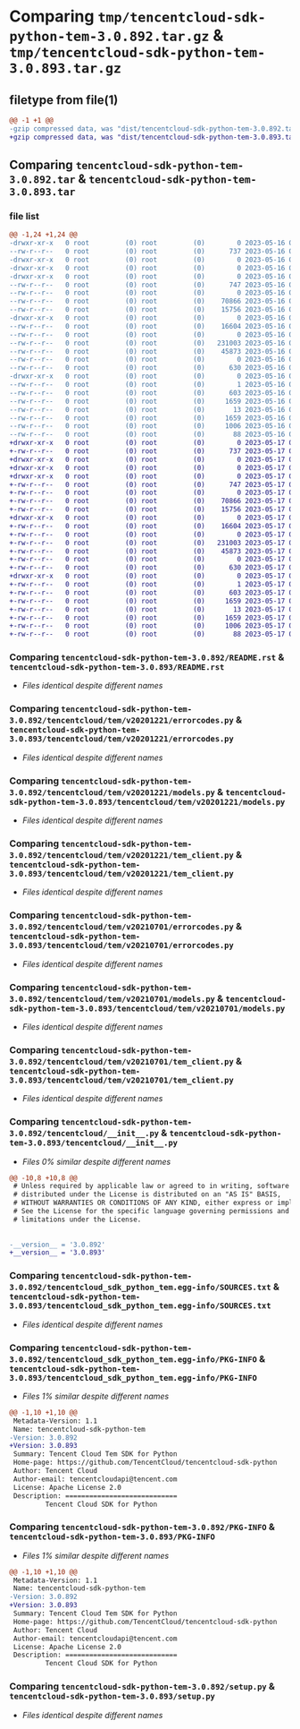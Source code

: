 # Comparing `tmp/tencentcloud-sdk-python-tem-3.0.892.tar.gz` & `tmp/tencentcloud-sdk-python-tem-3.0.893.tar.gz`

## filetype from file(1)

```diff
@@ -1 +1 @@
-gzip compressed data, was "dist/tencentcloud-sdk-python-tem-3.0.892.tar", last modified: Tue May 16 00:47:27 2023, max compression
+gzip compressed data, was "dist/tencentcloud-sdk-python-tem-3.0.893.tar", last modified: Wed May 17 03:42:05 2023, max compression
```

## Comparing `tencentcloud-sdk-python-tem-3.0.892.tar` & `tencentcloud-sdk-python-tem-3.0.893.tar`

### file list

```diff
@@ -1,24 +1,24 @@
-drwxr-xr-x   0 root         (0) root         (0)        0 2023-05-16 00:47:27.000000 tencentcloud-sdk-python-tem-3.0.892/
--rw-r--r--   0 root         (0) root         (0)      737 2023-05-16 00:47:26.000000 tencentcloud-sdk-python-tem-3.0.892/README.rst
-drwxr-xr-x   0 root         (0) root         (0)        0 2023-05-16 00:47:27.000000 tencentcloud-sdk-python-tem-3.0.892/tencentcloud/
-drwxr-xr-x   0 root         (0) root         (0)        0 2023-05-16 00:47:27.000000 tencentcloud-sdk-python-tem-3.0.892/tencentcloud/tem/
-drwxr-xr-x   0 root         (0) root         (0)        0 2023-05-16 00:47:27.000000 tencentcloud-sdk-python-tem-3.0.892/tencentcloud/tem/v20201221/
--rw-r--r--   0 root         (0) root         (0)      747 2023-05-16 00:47:26.000000 tencentcloud-sdk-python-tem-3.0.892/tencentcloud/tem/v20201221/errorcodes.py
--rw-r--r--   0 root         (0) root         (0)        0 2023-05-16 00:47:26.000000 tencentcloud-sdk-python-tem-3.0.892/tencentcloud/tem/v20201221/__init__.py
--rw-r--r--   0 root         (0) root         (0)    70866 2023-05-16 00:47:26.000000 tencentcloud-sdk-python-tem-3.0.892/tencentcloud/tem/v20201221/models.py
--rw-r--r--   0 root         (0) root         (0)    15756 2023-05-16 00:47:26.000000 tencentcloud-sdk-python-tem-3.0.892/tencentcloud/tem/v20201221/tem_client.py
-drwxr-xr-x   0 root         (0) root         (0)        0 2023-05-16 00:47:27.000000 tencentcloud-sdk-python-tem-3.0.892/tencentcloud/tem/v20210701/
--rw-r--r--   0 root         (0) root         (0)    16604 2023-05-16 00:47:26.000000 tencentcloud-sdk-python-tem-3.0.892/tencentcloud/tem/v20210701/errorcodes.py
--rw-r--r--   0 root         (0) root         (0)        0 2023-05-16 00:47:26.000000 tencentcloud-sdk-python-tem-3.0.892/tencentcloud/tem/v20210701/__init__.py
--rw-r--r--   0 root         (0) root         (0)   231003 2023-05-16 00:47:26.000000 tencentcloud-sdk-python-tem-3.0.892/tencentcloud/tem/v20210701/models.py
--rw-r--r--   0 root         (0) root         (0)    45873 2023-05-16 00:47:26.000000 tencentcloud-sdk-python-tem-3.0.892/tencentcloud/tem/v20210701/tem_client.py
--rw-r--r--   0 root         (0) root         (0)        0 2023-05-16 00:47:26.000000 tencentcloud-sdk-python-tem-3.0.892/tencentcloud/tem/__init__.py
--rw-r--r--   0 root         (0) root         (0)      630 2023-05-16 00:47:26.000000 tencentcloud-sdk-python-tem-3.0.892/tencentcloud/__init__.py
-drwxr-xr-x   0 root         (0) root         (0)        0 2023-05-16 00:47:27.000000 tencentcloud-sdk-python-tem-3.0.892/tencentcloud_sdk_python_tem.egg-info/
--rw-r--r--   0 root         (0) root         (0)        1 2023-05-16 00:47:27.000000 tencentcloud-sdk-python-tem-3.0.892/tencentcloud_sdk_python_tem.egg-info/dependency_links.txt
--rw-r--r--   0 root         (0) root         (0)      603 2023-05-16 00:47:27.000000 tencentcloud-sdk-python-tem-3.0.892/tencentcloud_sdk_python_tem.egg-info/SOURCES.txt
--rw-r--r--   0 root         (0) root         (0)     1659 2023-05-16 00:47:27.000000 tencentcloud-sdk-python-tem-3.0.892/tencentcloud_sdk_python_tem.egg-info/PKG-INFO
--rw-r--r--   0 root         (0) root         (0)       13 2023-05-16 00:47:27.000000 tencentcloud-sdk-python-tem-3.0.892/tencentcloud_sdk_python_tem.egg-info/top_level.txt
--rw-r--r--   0 root         (0) root         (0)     1659 2023-05-16 00:47:27.000000 tencentcloud-sdk-python-tem-3.0.892/PKG-INFO
--rw-r--r--   0 root         (0) root         (0)     1006 2023-05-16 00:47:26.000000 tencentcloud-sdk-python-tem-3.0.892/setup.py
--rw-r--r--   0 root         (0) root         (0)       88 2023-05-16 00:47:27.000000 tencentcloud-sdk-python-tem-3.0.892/setup.cfg
+drwxr-xr-x   0 root         (0) root         (0)        0 2023-05-17 03:42:05.000000 tencentcloud-sdk-python-tem-3.0.893/
+-rw-r--r--   0 root         (0) root         (0)      737 2023-05-17 03:42:05.000000 tencentcloud-sdk-python-tem-3.0.893/README.rst
+drwxr-xr-x   0 root         (0) root         (0)        0 2023-05-17 03:42:05.000000 tencentcloud-sdk-python-tem-3.0.893/tencentcloud/
+drwxr-xr-x   0 root         (0) root         (0)        0 2023-05-17 03:42:05.000000 tencentcloud-sdk-python-tem-3.0.893/tencentcloud/tem/
+drwxr-xr-x   0 root         (0) root         (0)        0 2023-05-17 03:42:05.000000 tencentcloud-sdk-python-tem-3.0.893/tencentcloud/tem/v20201221/
+-rw-r--r--   0 root         (0) root         (0)      747 2023-05-17 03:42:05.000000 tencentcloud-sdk-python-tem-3.0.893/tencentcloud/tem/v20201221/errorcodes.py
+-rw-r--r--   0 root         (0) root         (0)        0 2023-05-17 03:42:05.000000 tencentcloud-sdk-python-tem-3.0.893/tencentcloud/tem/v20201221/__init__.py
+-rw-r--r--   0 root         (0) root         (0)    70866 2023-05-17 03:42:05.000000 tencentcloud-sdk-python-tem-3.0.893/tencentcloud/tem/v20201221/models.py
+-rw-r--r--   0 root         (0) root         (0)    15756 2023-05-17 03:42:05.000000 tencentcloud-sdk-python-tem-3.0.893/tencentcloud/tem/v20201221/tem_client.py
+drwxr-xr-x   0 root         (0) root         (0)        0 2023-05-17 03:42:05.000000 tencentcloud-sdk-python-tem-3.0.893/tencentcloud/tem/v20210701/
+-rw-r--r--   0 root         (0) root         (0)    16604 2023-05-17 03:42:05.000000 tencentcloud-sdk-python-tem-3.0.893/tencentcloud/tem/v20210701/errorcodes.py
+-rw-r--r--   0 root         (0) root         (0)        0 2023-05-17 03:42:05.000000 tencentcloud-sdk-python-tem-3.0.893/tencentcloud/tem/v20210701/__init__.py
+-rw-r--r--   0 root         (0) root         (0)   231003 2023-05-17 03:42:05.000000 tencentcloud-sdk-python-tem-3.0.893/tencentcloud/tem/v20210701/models.py
+-rw-r--r--   0 root         (0) root         (0)    45873 2023-05-17 03:42:05.000000 tencentcloud-sdk-python-tem-3.0.893/tencentcloud/tem/v20210701/tem_client.py
+-rw-r--r--   0 root         (0) root         (0)        0 2023-05-17 03:42:05.000000 tencentcloud-sdk-python-tem-3.0.893/tencentcloud/tem/__init__.py
+-rw-r--r--   0 root         (0) root         (0)      630 2023-05-17 03:42:05.000000 tencentcloud-sdk-python-tem-3.0.893/tencentcloud/__init__.py
+drwxr-xr-x   0 root         (0) root         (0)        0 2023-05-17 03:42:05.000000 tencentcloud-sdk-python-tem-3.0.893/tencentcloud_sdk_python_tem.egg-info/
+-rw-r--r--   0 root         (0) root         (0)        1 2023-05-17 03:42:05.000000 tencentcloud-sdk-python-tem-3.0.893/tencentcloud_sdk_python_tem.egg-info/dependency_links.txt
+-rw-r--r--   0 root         (0) root         (0)      603 2023-05-17 03:42:05.000000 tencentcloud-sdk-python-tem-3.0.893/tencentcloud_sdk_python_tem.egg-info/SOURCES.txt
+-rw-r--r--   0 root         (0) root         (0)     1659 2023-05-17 03:42:05.000000 tencentcloud-sdk-python-tem-3.0.893/tencentcloud_sdk_python_tem.egg-info/PKG-INFO
+-rw-r--r--   0 root         (0) root         (0)       13 2023-05-17 03:42:05.000000 tencentcloud-sdk-python-tem-3.0.893/tencentcloud_sdk_python_tem.egg-info/top_level.txt
+-rw-r--r--   0 root         (0) root         (0)     1659 2023-05-17 03:42:05.000000 tencentcloud-sdk-python-tem-3.0.893/PKG-INFO
+-rw-r--r--   0 root         (0) root         (0)     1006 2023-05-17 03:42:05.000000 tencentcloud-sdk-python-tem-3.0.893/setup.py
+-rw-r--r--   0 root         (0) root         (0)       88 2023-05-17 03:42:05.000000 tencentcloud-sdk-python-tem-3.0.893/setup.cfg
```

### Comparing `tencentcloud-sdk-python-tem-3.0.892/README.rst` & `tencentcloud-sdk-python-tem-3.0.893/README.rst`

 * *Files identical despite different names*

### Comparing `tencentcloud-sdk-python-tem-3.0.892/tencentcloud/tem/v20201221/errorcodes.py` & `tencentcloud-sdk-python-tem-3.0.893/tencentcloud/tem/v20201221/errorcodes.py`

 * *Files identical despite different names*

### Comparing `tencentcloud-sdk-python-tem-3.0.892/tencentcloud/tem/v20201221/models.py` & `tencentcloud-sdk-python-tem-3.0.893/tencentcloud/tem/v20201221/models.py`

 * *Files identical despite different names*

### Comparing `tencentcloud-sdk-python-tem-3.0.892/tencentcloud/tem/v20201221/tem_client.py` & `tencentcloud-sdk-python-tem-3.0.893/tencentcloud/tem/v20201221/tem_client.py`

 * *Files identical despite different names*

### Comparing `tencentcloud-sdk-python-tem-3.0.892/tencentcloud/tem/v20210701/errorcodes.py` & `tencentcloud-sdk-python-tem-3.0.893/tencentcloud/tem/v20210701/errorcodes.py`

 * *Files identical despite different names*

### Comparing `tencentcloud-sdk-python-tem-3.0.892/tencentcloud/tem/v20210701/models.py` & `tencentcloud-sdk-python-tem-3.0.893/tencentcloud/tem/v20210701/models.py`

 * *Files identical despite different names*

### Comparing `tencentcloud-sdk-python-tem-3.0.892/tencentcloud/tem/v20210701/tem_client.py` & `tencentcloud-sdk-python-tem-3.0.893/tencentcloud/tem/v20210701/tem_client.py`

 * *Files identical despite different names*

### Comparing `tencentcloud-sdk-python-tem-3.0.892/tencentcloud/__init__.py` & `tencentcloud-sdk-python-tem-3.0.893/tencentcloud/__init__.py`

 * *Files 0% similar despite different names*

```diff
@@ -10,8 +10,8 @@
 # Unless required by applicable law or agreed to in writing, software
 # distributed under the License is distributed on an "AS IS" BASIS,
 # WITHOUT WARRANTIES OR CONDITIONS OF ANY KIND, either express or implied.
 # See the License for the specific language governing permissions and
 # limitations under the License.
 
 
-__version__ = '3.0.892'
+__version__ = '3.0.893'
```

### Comparing `tencentcloud-sdk-python-tem-3.0.892/tencentcloud_sdk_python_tem.egg-info/SOURCES.txt` & `tencentcloud-sdk-python-tem-3.0.893/tencentcloud_sdk_python_tem.egg-info/SOURCES.txt`

 * *Files identical despite different names*

### Comparing `tencentcloud-sdk-python-tem-3.0.892/tencentcloud_sdk_python_tem.egg-info/PKG-INFO` & `tencentcloud-sdk-python-tem-3.0.893/tencentcloud_sdk_python_tem.egg-info/PKG-INFO`

 * *Files 1% similar despite different names*

```diff
@@ -1,10 +1,10 @@
 Metadata-Version: 1.1
 Name: tencentcloud-sdk-python-tem
-Version: 3.0.892
+Version: 3.0.893
 Summary: Tencent Cloud Tem SDK for Python
 Home-page: https://github.com/TencentCloud/tencentcloud-sdk-python
 Author: Tencent Cloud
 Author-email: tencentcloudapi@tencent.com
 License: Apache License 2.0
 Description: ============================
         Tencent Cloud SDK for Python
```

### Comparing `tencentcloud-sdk-python-tem-3.0.892/PKG-INFO` & `tencentcloud-sdk-python-tem-3.0.893/PKG-INFO`

 * *Files 1% similar despite different names*

```diff
@@ -1,10 +1,10 @@
 Metadata-Version: 1.1
 Name: tencentcloud-sdk-python-tem
-Version: 3.0.892
+Version: 3.0.893
 Summary: Tencent Cloud Tem SDK for Python
 Home-page: https://github.com/TencentCloud/tencentcloud-sdk-python
 Author: Tencent Cloud
 Author-email: tencentcloudapi@tencent.com
 License: Apache License 2.0
 Description: ============================
         Tencent Cloud SDK for Python
```

### Comparing `tencentcloud-sdk-python-tem-3.0.892/setup.py` & `tencentcloud-sdk-python-tem-3.0.893/setup.py`

 * *Files identical despite different names*


